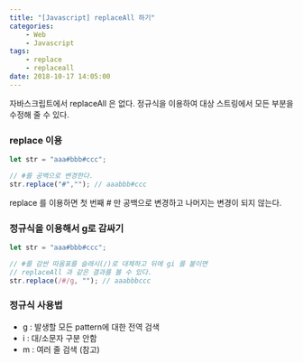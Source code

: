 ```yaml
---
title: "[Javascript] replaceAll 하기"
categories:
    - Web
    - Javascript
tags:
    - replace
    - replaceall
date: 2018-10-17 14:05:00
---
```


자바스크립트에서 replaceAll 은 없다.
정규식을 이용하여 대상 스트링에서 모든 부분을 수정해 줄 수 있다.

### replace 이용
```jsx
let str = "aaa#bbb#ccc";

// #를 공백으로 변경한다.
str.replace("#",""); // aaabbb#ccc
```
replace 를 이용하면 첫 번째 # 만 공백으로 변경하고 나머지는 변경이 되지 않는다.

### 정규식을 이용해서 g로 감싸기
```jsx
let str = "aaa#bbb#ccc";

// #를 감싼 따옴표를 슬래시(/)로 대체하고 뒤에 gi 를 붙이면 
// replaceAll 과 같은 결과를 볼 수 있다.
str.replace(/#/g, ""); // aaabbbccc
```

### 정규식 사용법
* g : 발생할 모든 pattern에 대한 전역 검색
* i : 대/소문자 구분 안함
* m : 여러 줄 검색 (참고)